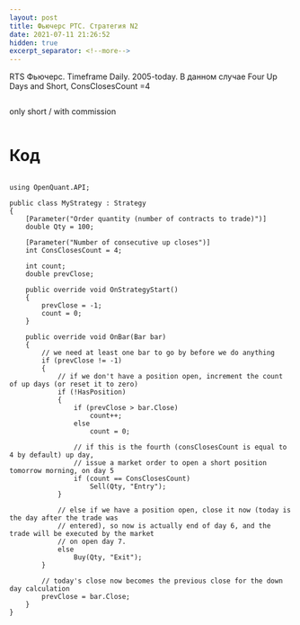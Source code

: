```yaml
---
layout: post
title: Фьючерс РТС. Стратегия N2
date: 2021-07-11 21:26:52
hidden: true
excerpt_separator: <!--more-->
---
```


RTS Фьючерс. Timeframe Daily. 2005-today.
В данном случае Four Up Days and Short,  ConsClosesCount =4

<!--more-->


<img src="https://raw.githubusercontent.com/Ragve-hub/scribble/gh-pages/images/pattern2_ch.png" alt="">

only short / with commission

<img src="https://raw.githubusercontent.com/Ragve-hub/scribble/gh-pages/images/pattern2_p.png" alt="">

# Код

```

using OpenQuant.API;

public class MyStrategy : Strategy
{
	[Parameter("Order quantity (number of contracts to trade)")]
	double Qty = 100;

	[Parameter("Number of consecutive up closes")]
	int ConsClosesCount = 4;

	int count;
	double prevClose;

	public override void OnStrategyStart()
	{
		prevClose = -1;
		count = 0;
	}

	public override void OnBar(Bar bar)
	{
		// we need at least one bar to go by before we do anything
		if (prevClose != -1)
		{
			// if we don't have a position open, increment the count of up days (or reset it to zero)
			if (!HasPosition)
			{
				if (prevClose > bar.Close)
					count++;
				else
					count = 0;

				// if this is the fourth (consClosesCount is equal to 4 by default) up day, 
				// issue a market order to open a short position tomorrow morning, on day 5
				if (count == ConsClosesCount)
					Sell(Qty, "Entry");
			}

			// else if we have a position open, close it now (today is the day after the trade was 
			// entered), so now is actually end of day 6, and the trade will be executed by the market 
			// on open day 7.
			else
				Buy(Qty, "Exit");
		}

		// today's close now becomes the previous close for the down day calculation
		prevClose = bar.Close;
	}
}

```
